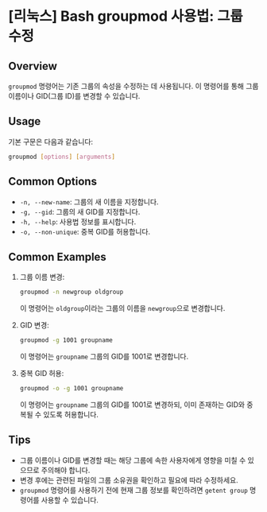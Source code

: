 # [리눅스] Bash groupmod 사용법: 그룹 수정

## Overview
`groupmod` 명령어는 기존 그룹의 속성을 수정하는 데 사용됩니다. 이 명령어를 통해 그룹 이름이나 GID(그룹 ID)를 변경할 수 있습니다.

## Usage
기본 구문은 다음과 같습니다:
```bash
groupmod [options] [arguments]
```

## Common Options
- `-n, --new-name`: 그룹의 새 이름을 지정합니다.
- `-g, --gid`: 그룹의 새 GID를 지정합니다.
- `-h, --help`: 사용법 정보를 표시합니다.
- `-o, --non-unique`: 중복 GID를 허용합니다.

## Common Examples
1. 그룹 이름 변경:
   ```bash
   groupmod -n newgroup oldgroup
   ```
   이 명령어는 `oldgroup`이라는 그룹의 이름을 `newgroup`으로 변경합니다.

2. GID 변경:
   ```bash
   groupmod -g 1001 groupname
   ```
   이 명령어는 `groupname` 그룹의 GID를 1001로 변경합니다.

3. 중복 GID 허용:
   ```bash
   groupmod -o -g 1001 groupname
   ```
   이 명령어는 `groupname` 그룹의 GID를 1001로 변경하되, 이미 존재하는 GID와 중복될 수 있도록 허용합니다.

## Tips
- 그룹 이름이나 GID를 변경할 때는 해당 그룹에 속한 사용자에게 영향을 미칠 수 있으므로 주의해야 합니다.
- 변경 후에는 관련된 파일의 그룹 소유권을 확인하고 필요에 따라 수정하세요.
- `groupmod` 명령어를 사용하기 전에 현재 그룹 정보를 확인하려면 `getent group` 명령어를 사용할 수 있습니다.